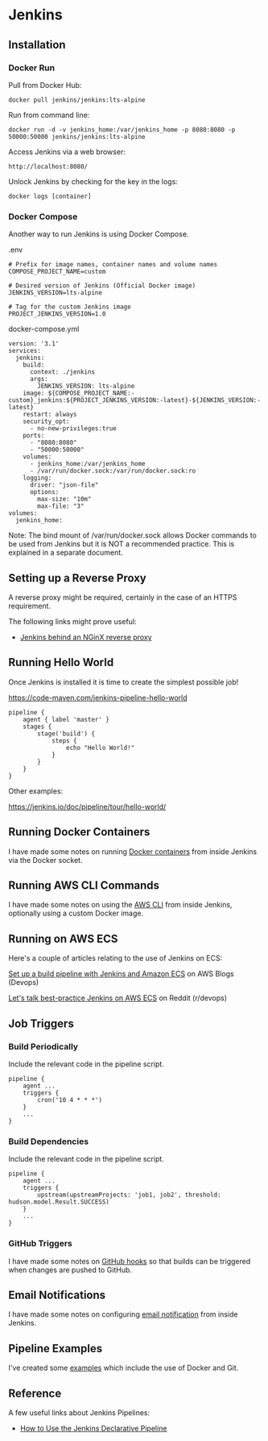 # Jenkins

## Installation

### Docker Run

Pull from Docker Hub:

```
docker pull jenkins/jenkins:lts-alpine
```

Run from command line:

```
docker run -d -v jenkins_home:/var/jenkins_home -p 8080:8080 -p 50000:50000 jenkins/jenkins:lts-alpine
```

Access Jenkins via a web browser:

```
http://localhost:8080/
```

Unlock Jenkins by checking for the key in the logs:

```
docker logs [container]
```



### Docker Compose

Another way to run Jenkins is using Docker Compose.

.env

```
# Prefix for image names, container names and volume names
COMPOSE_PROJECT_NAME=custom

# Desired version of Jenkins (Official Docker image)
JENKINS_VERSION=lts-alpine

# Tag for the custom Jenkins image
PROJECT_JENKINS_VERSION=1.0
```

docker-compose.yml

```
version: '3.1'
services:
  jenkins:
    build:
      context: ./jenkins
      args:
        JENKINS_VERSION: lts-alpine
    image: ${COMPOSE_PROJECT_NAME:-custom}_jenkins:${PROJECT_JENKINS_VERSION:-latest}-${JENKINS_VERSION:-latest}
    restart: always
    security_opt:
      - no-new-privileges:true
    ports:
      - "8080:8080"
      - "50000:50000"
    volumes:
      - jenkins_home:/var/jenkins_home
      - /var/run/docker.sock:/var/run/docker.sock:ro
    logging:
      driver: "json-file"
      options:
        max-size: "10m"
        max-file: "3"
volumes:
  jenkins_home:
```

Note: The bind mount of /var/run/docker.sock allows Docker commands to be used from Jenkins but it is NOT a recommended practice. This is explained in a separate document.



## Setting up a Reverse Proxy

A reverse proxy might be required, certainly in the case of an HTTPS requirement.

The following links might prove useful:

- [Jenkins behind an NGinX reverse proxy](https://wiki.jenkins.io/display/JENKINS/Jenkins+behind+an+NGinX+reverse+proxy)



## Running Hello World

Once Jenkins is installed it is time to create the simplest possible job!

https://code-maven.com/jenkins-pipeline-hello-world

```
pipeline {
    agent { label 'master' }
    stages {
        stage('build') {
            steps {
                echo "Hello World!"
            }
        }
    }
}
```

Other examples:

https://jenkins.io/doc/pipeline/tour/hello-world/



## Running Docker Containers

I have made some notes on running [Docker containers](Docker.md) from inside Jenkins via the Docker socket.



## Running AWS CLI Commands

I have made some notes on using the [AWS CLI](AWS.md) from inside Jenkins, optionally using a custom Docker image.



## Running on AWS ECS

Here's a couple of articles relating to the use of Jenkins on ECS:

[Set up a build pipeline with Jenkins and Amazon ECS](https://aws.amazon.com/blogs/devops/set-up-a-build-pipeline-with-jenkins-and-amazon-ecs/) on AWS Blogs (Devops)

[Let's talk best-practice Jenkins on AWS ECS](https://www.reddit.com/r/devops/comments/9rpfbq/lets_talk_bestpractice_jenkins_on_aws_ecs/?utm_source=amp&utm_medium=&utm_content=post_body) on Reddit (r/devops)



## Job Triggers

### Build Periodically

Include the relevant code in the pipeline script.

```
pipeline {
    agent ...
    triggers {
        cron('10 4 * * *')
    }
    ...
}
```

### Build Dependencies

Include the relevant code in the pipeline script.

```
pipeline {
    agent ...
    triggers {
        upstream(upstreamProjects: 'job1, job2', threshold: hudson.model.Result.SUCCESS)
    }
    ...
}
```

### GitHub Triggers

I have made some notes on [GitHub hooks](GitHub.md) so that builds can be triggered when changes are pushed to GitHub.



## Email Notifications

I have made some notes on configuring [email notification](Email.md) from inside Jenkins.



## Pipeline Examples

I've created some [examples](Examples.md) which include the use of Docker and Git.



## Reference

A few useful links about Jenkins Pipelines:

- [How to Use the Jenkins Declarative Pipeline](https://www.blazemeter.com/blog/how-to-use-the-jenkins-declarative-pipeline/)